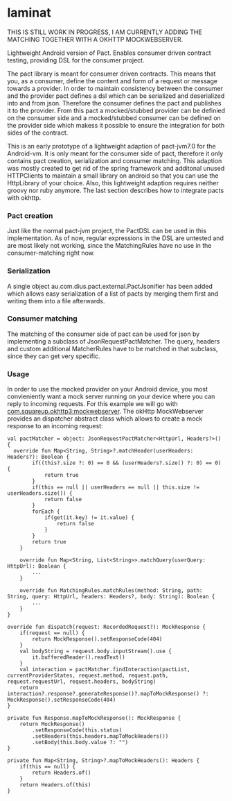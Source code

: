 # laminat
THIS IS STILL WORK IN PROGRESS, I AM CURRENTLY ADDING THE MATCHING TOGETHER WITH A OKHTTP MOCKWEBSERVER.

Lightweight Android version of Pact. Enables consumer driven contract testing, providing DSL for the consumer project.

The pact library is meant for consumer driven contracts. This means that you, as a consumer, define the content and form of a request or message towards a provider.
In order to maintain consistency between the consumer and the provider pact defines a dsl which can be serialized and deserialized into and from json.
Therefore the consumer defines the pact and publishes it to the provider.
From this pact a mocked/stubbed provider can be definied on the consumer side and a mocked/stubbed consumer can be defined on the provider side which makess it possible to ensure the integration for both sides of the contract.

This is an early prototype of a lightweight adaption of pact-jvm7.0 for the Android-vm. It is only meant for the consumer side of pact,
therefore it only contains pact creation, serialization and consumer matching. This adaption was mostly created to get rid of the spring framework and additonal unused HTTPClients to maintain a small library on android so that you can use the HttpLibrary of your choice.
Also, this lightweight adaption requires neither groovy nor ruby anymore.
The last section describes how to integrate pacts with okhttp.

### Pact creation
Just like the normal pact-jvm project, the PactDSL can be used in this implementation.
As of now, regular expressions in the DSL are untested and are most likely not working, since the MatchingRules have no use in the consumer-matching right now.

### Serialization
A single object au.com.dius.pact.external.PactJsonifier has been added which allows easy serialization of a list of pacts by merging them first and writing them into a file afterwards.

### Consumer matching
The matching of the consumer side of pact can be used for json by implementing a subclass of JsonRequestPactMatcher.
The query, headers and custom additional MatcherRules have to be matched in that subclass, since they can get very specific.

### Usage
In order to use the mocked provider on your Android device, you most convieniently want a mock server running on your device where you can reply to incoming requests.
For this example we will go with [com.squareup.okhttp3:mockwebserver](https://github.com/square/okhttp).
The okHttp MockWebserver provides an dispatcher abstract class which allows to create a mock response to an incoming request:
```
val pactMatcher = object: JsonRequestPactMatcher<HttpUrl, Headers?>() {
  override fun Map<String, String>?.matchHeader(userHeaders: Headers?): Boolean {
        if((this?.size ?: 0) == 0 && (userHeaders?.size() ?: 0) == 0) {
            return true
        }
        if(this == null || userHeaders == null || this.size != userHeaders.size()) {
            return false
        }
        forEach {
            if(get(it.key) != it.value) {
                return false
            }
        }
        return true
    }

    override fun Map<String, List<String>>.matchQuery(userQuery: HttpUrl): Boolean {
        ...
    }

    override fun MatchingRules.matchRules(method: String, path: String, query: HttpUrl, headers: Headers?, body: String): Boolean {
        ...
    }
}

override fun dispatch(request: RecordedRequest?): MockResponse {
    if(request == null) {
        return MockResponse().setResponseCode(404)
    }
    val bodyString = request.body.inputStream().use {
        it.bufferedReader().readText()
    }
    val interaction = pactMatcher.findInteraction(pactList, currentProviderStates, request.method, request.path, request.requestUrl, request.headers, bodyString)
    return interaction?.response?.generateResponse()?.mapToMockResponse() ?: MockResponse().setResponseCode(404)
}

private fun Response.mapToMockResponse(): MockResponse {
    return MockResponse()
        .setResponseCode(this.status)
        .setHeaders(this.headers.mapToMockHeaders())
        .setBody(this.body.value ?: "")
}

private fun Map<String, String>?.mapToMockHeaders(): Headers {
    if(this == null) {
        return Headers.of()
    }
    return Headers.of(this)
}
```
